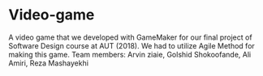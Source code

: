 # Video-game
A video game that we developed with GameMaker for our final project of Software Design course at AUT (2018).
We had to utilize Agile Method for making this game.
Team members:
Arvin ziaie,
Golshid Shokoofande,
Ali Amiri,
Reza Mashayekhi
